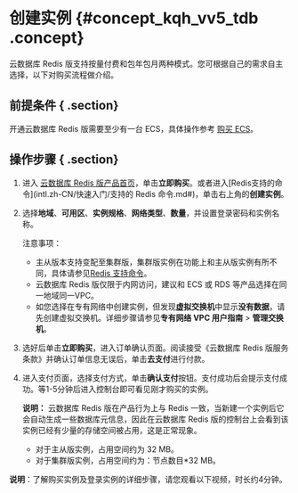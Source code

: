 # 创建实例 {#concept_kqh_vv5_tdb .concept}

云数据库 Redis 版支持按量付费和包年包月两种模式。您可根据自己的需求自主选择，以下对购买流程做介绍。

## 前提条件 { .section}

开通云数据库 Redis 版需要至少有一台 ECS，具体操作参考 [购买 ECS](http://buy.aliyun.com/)。

## 操作步骤 { .section}

1.  进入 [云数据库 Redis 版产品首页](https://www.alibabacloud.com/zh/product/apsaradb-for-redis)，单击**立即购买**。或者进入[Redis支持的命令](intl.zh-CN/快速入门/支持的 Redis 命令.md#)，单击右上角的**创建实例**。
2.  选择**地域**、**可用区**、**实例规格**、**网络类型**、**数量**，并设置登录密码和实例名称。

    注意事项：

    -   主从版本支持变配至集群版，集群版实例在功能上和主从版实例有所不同，具体请参见[Redis 支持命令](https://www.alibabacloud.com/help/zh/doc-detail/26356.htm)。
    -   云数据库 Redis 版仅限于内网访问，建议和 ECS 或 RDS 等产品选择在同一地域同一VPC。
    -   如您选择在专有网络中创建实例，但发现**虚拟交换机**中显示**没有数据**，请先创建虚拟交换机。详细步骤请参见**专有网络 VPC 用户指南** \> **管理交换机**。
3.  选好后单击**立即购买**，进入订单确认页面。阅读接受《云数据库 Redis 版服务条款》并确认订单信息无误后，单击**去支付**进行付款。
4.  进入支付页面，选择支付方式，单击**确认支付**按钮。支付成功后会提示支付成功。等1-5分钟后进入控制台即可看见刚才购买的实例。

    **说明：** 云数据库 Redis 版在产品行为上与 Redis 一致，当新建一个实例后它会自动生成一些数据库元信息，因此在云数据库 Redis 版的控制台上会看到该实例已经有少量的存储空间被占用，这是正常现象。

    -   对于主从版实例，占用空间约为 32 MB。
    -   对于集群版实例，占用空间约为：节点数目\*32 MB。

**说明**：了解购买实例及登录实例的详细步骤，请您观看以下视频，时长约4分钟。



